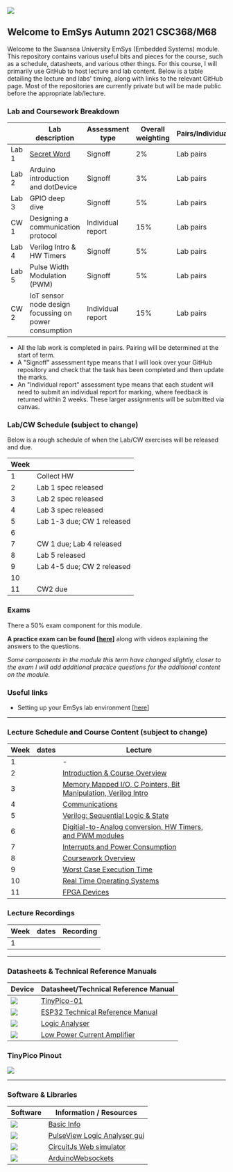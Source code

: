 ![](imgs/EmSysLogo.svg)
## Welcome to EmSys Autumn 2021 CSC368/M68
Welcome to the Swansea University EmSys (Embedded Systems) module. 
This repository contains various useful bits and pieces for the course, such as a schedule, datasheets, and various other things.
For this course, I will primarily use GitHub to host lecture and lab content. Below is a table detailing the lecture and labs' timing, along with links to the relevant GitHub page. Most of the repositories are currently private but will be made public before the appropriate lab/lecture. 

### Lab and Coursework Breakdown
|            | Lab description                                                                | Assessment type   | Overall weighting | Pairs/Individual |
|------------|--------------------------------------------------------------------------------|-------------------|-------------------|------------------|
| Lab 1      | [Secret Word](https://github.com/STFleming/EmSys_21A_lab1)                     | Signoff           | 2%                | Lab pairs        |
| Lab 2      | Arduino introduction and dotDevice                                             | Signoff           | 3%                | Lab pairs        |
| Lab 3      | GPIO deep dive                                                                 | Signoff           | 5%                | Lab pairs        |
| CW 1       | Designing a communication protocol                                      | Individual report | 15%               | Lab pairs        |
| Lab 4      | Verilog Intro & HW Timers                                                      | Signoff           | 5%                | Lab pairs        |
| Lab 5      | Pulse Width Modulation (PWM)                                            | Signoff           | 5%                | Lab pairs        |
| CW 2       | IoT sensor node design focussing on power consumption                   | Individual report | 15%               | Lab pairs        |

* All the lab work is completed in pairs. Pairing will be determined at the start of term.
* A "Signoff" assessment type means that I will look over your GitHub repository and check that the task has been completed and then update the marks. 
* An "Individual report" assessment type means that each student will need to submit an individual report for marking, where feedback is returned within 2 weeks. These larger assignments will be submitted via canvas. 

### Lab/CW Schedule (subject to change)

Below is a rough schedule of when the Lab/CW exercises will be released and due.

| Week       |                                        |
|------------|----------------------------------------|
| 1          |  Collect HW                            |
| 2          |  Lab 1 spec released                   |
| 3          |  Lab 2 spec released                   |
| 4          |  Lab 3 spec released                   |
| 5          |  Lab 1-3 due; CW 1 released            |
| 6          |                                        |
| 7          |  CW 1 due; Lab 4 released              |
| 8          |  Lab 5 released                        |
| 9          |  Lab 4-5 due; CW 2 released            |
| 10         |                                        |
| 11         |  CW2 due                               |


### Exams
There a 50% exam component for this module. 

__A practice exam can be found [[here](https://github.com/STFleming/EmSysPracticeExam)]__ along with videos explaining the answers to the questions.

_Some components in the module this term have changed slightly, closer to the exam I will add additional practice questions for the additional content on the module._

### Useful links
* Setting up your EmSys lab environment [[here](https://github.com/STFleming/EmSys_labSetup)]

-----------------------------------------------------------------------------------
### Lecture Schedule and Course Content (subject to change)
| Week  | dates       | Lecture 			                                                          | 				                                                                                     | 
|-------|-------------|-------------------------------------------------------------------------------------------|------------------------------------------------------------------------------------------------------------------|
| 1     |   |  -                               |                                                 |
| 2     |   | [Introduction & Course Overview]()                              |                                                 |
| 3     |   | [Memory Mapped I/O, C Pointers, Bit Manipulation, Verilog Intro]()                              |                                                 |
| 4     |   | [Communications]()                              |                                                 |
| 5     |   | [Verilog: Sequential Logic & State]()                              |                                                 |
| 6     |   | [Digitial-to-Analog conversion, HW Timers, and PWM modules]()                              |                                                 |
| 7     |   | [Interrupts and Power Consumption]()                              |                                                 |
| 8     |   | [Coursework Overview]()                              |                                                 |
| 9     |   | [Worst Case Execution Time]()                              |                                                 |
| 10    |   | [Real Time Operating Systems]()                              |                                                 |
| 11    |   | [FPGA Devices]()                              |                                                 |


### Lecture Recordings
| Week  | dates       |  Recording                                                                                |
|-------|-------------|-------------------------------------------------------------------------------------------|
| 1     |             |                                                                                           |          


-----------------------------------------------------------------------------------
### Datasheets & Technical Reference Manuals
| Device                       | Datasheet/Technical Reference Manual                                                                                                               |
|------------------------------|----------------------------------------------------------------------------------------------------------------------------------------------------|
| ![](imgs/tp_small.jpg)       | [TinyPico-01](https://www.tinypico.com/ )                                                                                                                                   |
| ![](imgs/esp32_small.jpg)    | [ESP32 Technical Reference Manual](https://www.espressif.com/sites/default/files/documentation/esp32_technical_reference_manual_en.pdf)            |
| ![](imgs/logic_analyser_small.jpg) | [Logic Analyser](https://cdn.shopify.com/s/files/1/1509/1638/files/Logic_Analyzer_Datasheet_e6569a64-4910-4661-9ef3-f431019ab753.pdf?v=1610445451) |
| ![](imgs/currentRanger_small.jpg) | [Low Power Current Amplifier](https://lowpowerlab.com/guide/currentranger/specs-architecture/) |

### TinyPico Pinout
![](imgs/tinypico-specs-v2.jpg)

-----------------------------------------------------------------------------------

### Software & Libraries
|  Software   |   Information / Resources  |
|-------------|----------------------------|
| ![](imgs/arduino_small.png) | [Basic Info](https://www.arduino.cc/en/Tutorial/BuiltInExamples) |
| ![](imgs/sigrok_small.png) | [PulseView Logic Analyser gui](https://sigrok.org/wiki/PulseView) |
| ![](imgs/circuitjs_small.gif)    | [CircuitJs Web simulator](https://www.falstad.com/circuit/circuitjs.html) |
| ![](imgs/github_small.png)    |  [ArduinoWebsockets](https://github.com/gilmaimon/ArduinoWebsockets) |
